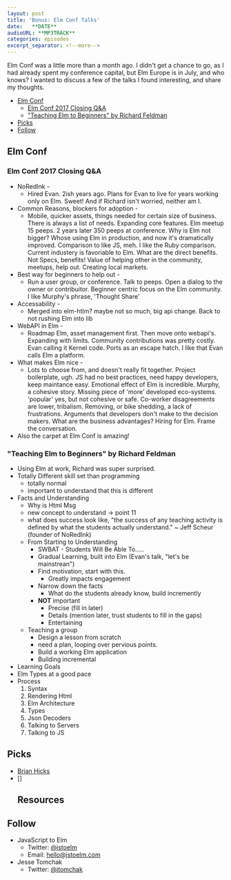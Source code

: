 ```yaml
---
layout: post
title: 'Bonus: Elm Conf Talks'
date:   **DATE**
audioURL: **MP3TRACK**
categories: episodes
excerpt_separator: <!--more-->
---
```


Elm Conf was a little more than a month ago. I didn't get a chance to go, as I
had already spent my conference capital, but Elm Europe is in July, and who
knows? I wanted to discuss a few of the talks I found interesting, and share my
thoughts.

<!--more-->

<!-- TOC -->

* [Elm Conf](#elm-conf)
  * [Elm Conf 2017 Closing Q&A](#elm-conf-2017-closing-qa)
  * ["Teaching Elm to Beginners" by Richard Feldman](#teaching-elm-to-beginners-by-richard-feldman)
* [Picks](#picks)
* [Follow](#follow)

<!-- /TOC -->

## Elm Conf

### Elm Conf 2017 Closing Q&A

* NoRedInk -
  * Hired Evan. 2ish years ago. Plans for Evan to live for years working only on
    Elm. Sweet! And if Richard isn't worried, neither am I.
* Common Reasons, blockers for adoption -
  * Mobile, quicker assets, things needed for certain size of business. There is
    always a list of needs. Expanding core features. Elm meetup 15 peeps. 2
    years later 350 peeps at conference. Why is Elm not bigger? Whose using Elm
    in production, and now it's dramatically improved. Comparison to like JS,
    meh. I like the Ruby comparison. Current industery is favoriable to Elm.
    What are the direct benefits. Not Specs, benefits! Value of helping other in
    the community, meetups, help out. Creating local markets.
* Best way for beginners to help out -
  * Run a user group, or conference. Talk to peeps. Open a dialog to the owner
    or contribuitor. Beginner centric focus on the Elm community. I like
    Murphy's phrase, 'Thought Share'
* Accessability -
  * Merged into elm-htlm? maybe not so much, big api change. Back to not rushing
    Elm into lib
* WebAPI in Elm -
  * Roadmap Elm, asset management first. Then move onto webapi's. Expanding with
    limits. Community contributions was pretty costly. Evan calling it Kernel
    code. Ports as an escape hatch. I like that Evan calls Elm a platform.
* What makes Elm nice -
  * Lots to choose from, and doesn't really fit together. Project boilerplate,
    ugh. JS had no best practices, need happy developers, keep maintance easy.
    Emotional effect of Elm is incredible. Murphy, a cohesive story. Missing
    piece of 'more' developed eco-systems. 'popular' yes, but not cohesive or
    safe. Co-worker disagreements are lower, tribalism. Removing, or bike
    shedding, a lack of frustrations. Arguments that developers don't make to
    the decision makers. What are the business advantages? Hiring for Elm. Frame
    the conversation.
* Also the carpet at Elm Conf is amazing!

### "Teaching Elm to Beginners" by Richard Feldman

* Using Elm at work, Richard was super surprised.
* Totally Different skill set than programming
  * totally normal
  * important to understand that this is different
* Facts and Understanding
  * Why is Html Msg
  * new concept to understand -> point 11
  * what does success look like, "the success of any teaching activity is
    defined by what the students actually understand." ~ Jeff Scheur (founder of
    NoRedInk)
  * From Starting to Understanding
    * SWBAT - Students Will Be Able To.....
    * Gradual Learning, built into Elm (Evan's talk, "let's be mainstrean")
    * Find motivation, start with this.
      * Greatly impacts engagement
    * Narrow down the facts
      * What do the students already know, build incremently
    * **NOT** important
      * Precise (fill in later)
      * Details (mention later, trust students to fill in the gaps)
      * Entertaining
  * Teaching a group
    * Design a lesson from scratch
    * need a plan, looping over pervious points.
    * Build a working Elm application
    * Building incremental
* Learning Goals
* Elm Types at a good pace
* Process
  1. Syntax
  2. Rendering Html
  3. Elm Architecture
  4. Types
  5. Json Decoders
  6. Talking to Servers
  7. Talking to JS

## Picks

* [Brian Hicks]()
* []
  ## Resources

## Follow

* JavaScript to Elm
  * Twitter: [@jstoelm](https://twitter.com/jstoelm)
  * Email: [hello@jstoelm.com](mailto:hello@jstoelm.com)
* Jesse Tomchak
  * Twitter: [@jtomchak](https://twitter.com/jtomchak)
